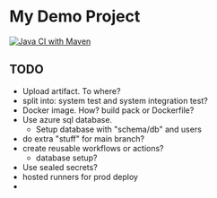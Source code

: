 My Demo Project
===============

[![Java CI with Maven](https://github.com/eirikbraend/spring-demo/actions/workflows/maven.yml/badge.svg)](https://github.com/eirikbraend/spring-demo/actions/workflows/maven.yml)

TODO
----

* Upload artifact. To where?
* split into: system test and system integration test?
* Docker image. How? build pack or Dockerfile?
* Use azure sql database. 
  * Setup database with "schema/db" and users
* do extra "stuff" for main branch?
* create reusable workflows or actions?
  * database setup?
* Use sealed secrets?
* hosted runners for prod deploy
* 